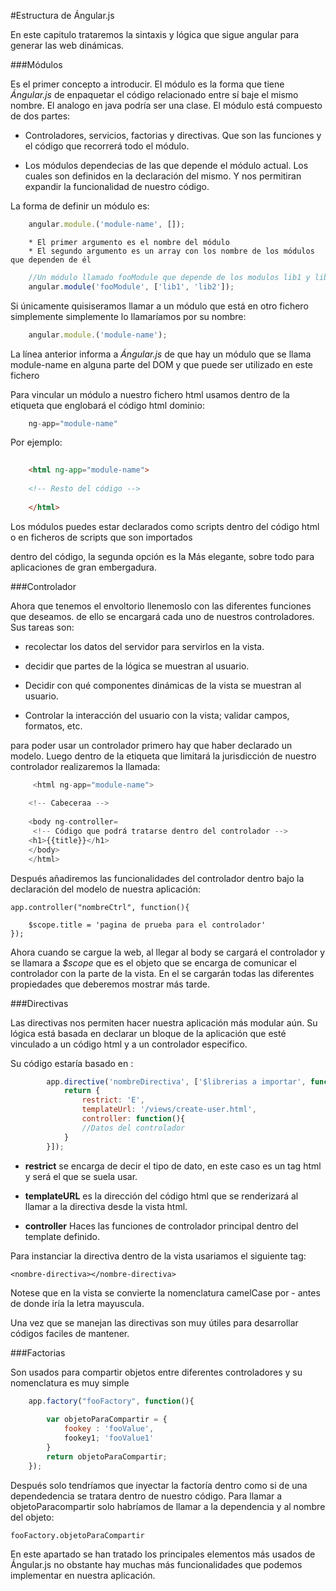 #Estructura de Ángular.js

En este capitulo trataremos la sintaxis y lógica que sigue angular para generar las web dinámicas. 

###Módulos

Es el primer concepto a introducir. El módulo es la forma que tiene *Ángular.js* de enpaquetar el código relacionado entre sí baje el mismo nombre. El analogo en java podría ser una clase. El módulo está compuesto de dos partes:

* Controladores, servicios, factorias y directivas. Que son las funciones y el código que recorrerá todo el módulo.

* Los módulos dependecias de las que depende el módulo actual. Los cuales son definidos en la declaración del mismo. Y nos permitiran expandir la funcionalidad de nuestro código.

La forma de definir un módulo es:

```javascript
    angular.module.('module-name', []);
```
        * El primer argumento es el nombre del módulo
        * El segundo argumento es un array con los nombre de los módulos que dependen de él

```javascript
    //Un módulo llamado fooModule que depende de los modulos lib1 y lib2:
    angular.module('fooModule', ['lib1', 'lib2']);
```

Si únicamente quisiseramos llamar a un módulo que está en otro fichero simplemente simplemente lo llamaríamos por su nombre:

```javascript
    angular.module.('module-name');
```

La línea anterior informa a *Ángular.js* de que hay un módulo que se llama module-name en alguna parte del DOM y que puede ser utilizado en este fichero


Para vincular un módulo a nuestro fichero html usamos dentro de la etiqueta que englobará el código html dominio:

```javascript
    ng-app="module-name"
```
Por ejemplo:

```html
    
    <html ng-app="module-name">
    
    <!-- Resto del código -->
    
    </html>
```
Los módulos puedes estar declarados como scripts dentro del código html o en ficheros de scripts que son importados 

dentro del código, la segunda opción es la
Más elegante, sobre todo para aplicaciones de gran embergadura.


###Controlador

Ahora que tenemos el envoltorio llenemoslo con las diferentes funciones que deseamos. de ello se encargará cada uno de nuestros controladores. Sus tareas son:

* recolectar los datos del servidor para servirlos en la vista.

* decidir que partes de la lógica se muestran al usuario.

* Decidir con qué componentes dinámicas de la vista se muestran al usuario.

* Controlar la interacción del usuario con la vista; validar campos, formatos, etc.

para poder usar un controlador primero hay que haber declarado un modelo. Luego dentro de la etiqueta que limitará la jurisdicción de nuestro controlador realizaremos la llamada:

```javascript
     <html ng-app="module-name">
    
    <!-- Cabeceraa -->
    
    <body ng-controller=
     <!-- Código que podrá tratarse dentro del controlador -->
    <h1>{{title}}</h1> 
    </body> 
    </html>
```


Después añadiremos las funcionalidades del controlador dentro bajo la declaración del modelo de nuestra aplicación:

    app.controller("nombreCtrl", function(){
    	
    	$scope.title = 'pagina de prueba para el controlador'
    });

Ahora cuando se cargue la web, al llegar al body se cargará el controlador y se llamara a *$scope* que es el objeto que se encarga de comunicar el controlador con la parte de la vista. En el se cargarán todas las diferentes propiedades que deberemos mostrar más tarde.

###Directivas

Las directivas nos permiten hacer nuestra aplicación más modular aún. Su lógica está basada en declarar un bloque de la aplicación que esté vinculado a un código html y a un controlador especifico.

Su código estaría basado en :

```javascript
        app.directive('nombreDirectiva', ['$librerias a importar', function(){
    	    return {
    		    restrict: 'E',
    		    templateUrl: '/views/create-user.html',
    		    controller: function(){
                //Datos del controlador 
            }
        }]);
```
*  **restrict** se encarga de decir el tipo de dato, en este caso es un tag html y será el que se suela usar.

* **templateURL** es la dirección del código html que se renderizará al llamar a la directiva desde la vista html.

* **controller** Haces las funciones de controlador principal dentro del template definido.

Para instanciar la directiva dentro de la vista usariamos el siguiente tag:

    <nombre-directiva></nombre-directiva>
    
Notese que en la vista se convierte la nomenclatura camelCase por - antes de donde iría la letra mayuscula.

Una vez que se manejan las directivas son muy útiles para desarrollar códigos faciles de mantener.


###Factorias

Son usados para compartir objetos entre diferentes controladores y su nomenclatura es muy simple

```javascript
    app.factory("fooFactory", function(){
        
        var objetoParaCompartir = {
            fookey : 'fooValue',
            fookey1; 'fooValue1'
        }
        return objetoParaCompartir;
    });
```
Después solo tendríamos que inyectar la factoría dentro como si de una dependedencia se tratara dentro de nuestro código. Para llamar a objetoParacompartir solo habríamos de llamar a la dependencia y al nombre del objeto:

    fooFactory.objetoParaCompartir
    
    
En este apartado se han tratado los principales elementos más usados de Ángular.js no obstante hay muchas más funcionalidades que podemos implementar en nuestra aplicación.
